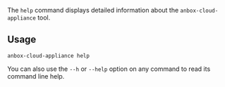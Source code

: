 The `help` command displays detailed information about the `anbox-cloud-appliance` tool.

## Usage

    anbox-cloud-appliance help

You can also use the `--h` or `--help` option on any command to read its command line help.